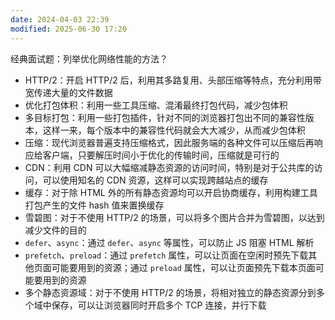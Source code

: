 ```yaml
---
date: 2024-04-03 22:39
modified: 2025-06-30 17:20
---
```


经典面试题：列举优化网络性能的方法？

- HTTP/2：开启 HTTP/2 后，利用其多路复用、头部压缩等特点，充分利用带宽传递大量的文件数据
- 优化打包体积：利用一些工具压缩、混淆最终打包代码，减少包体积
- 多目标打包：利用一些打包插件，针对不同的浏览器打包出不同的兼容性版本，这样一来，每个版本中的兼容性代码就会大大减少，从而减少包体积
- 压缩：现代浏览器普遍支持压缩格式，因此服务端的各种文件可以压缩后再响应给客户端，只要解压时间小于优化的传输时间，压缩就是可行的
- CDN：利用 CDN 可以大幅缩减静态资源的访问时间，特别是对于公共库的访问，可以使用知名的 CDN 资源，这样可以实现跨越站点的缓存
- 缓存：对于除 HTML 外的所有静态资源均可以开启协商缓存，利用构建工具打包产生的文件 hash 值来置换缓存
- 雪碧图：对于不使用 HTTP/2 的场景，可以将多个图片合并为雪碧图，以达到减少文件的目的
- `defer`、`async`：通过 `defer`、`async` 等属性，可以防止 JS 阻塞 HTML 解析
- `prefetch`、`preload`：通过 `prefetch` 属性，可以让页面在空闲时预先下载其他页面可能要用到的资源；通过 `preload` 属性，可以让页面预先下载本页面可能要用到的资源
- 多个静态资源域：对于不使用 HTTP/2 的场景，将相对独立的静态资源分到多个域中保存，可以让浏览器同时开启多个 TCP 连接，并行下载
